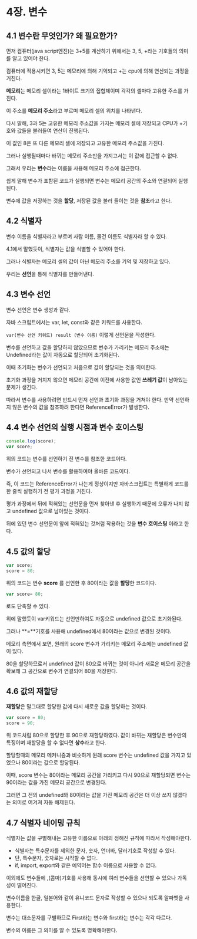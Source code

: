 # 4장. 변수

## 4.1 변수란 무엇인가? 왜 필요한가?
먼저 컴퓨터(java script엔진)는 3+5를 계산하기 위해서는 3, 5, +라는 기호들의 의미를 알고 있어야 한다.

컴퓨터에 적용시키면 3, 5는 메모리에 의해 기억되고 +는 cpu에 의해 연산되는 과정을 거친다.

**메모리**는 메모리 셀이라는 1바이트 크기의 집합체이며 각각의 셀마다 고유한 주소를 가진다.

이 주소를 **메모리 주소**라고 부르며 메모리 셀의 위치를 나타낸다.

다시 말해, 3과 5는 고유한 메모리 주소값을 가지는 메모리 셀에 저장되고 CPU가 +기호와 값들을 불러들여 연산이 진행된다.

이 값인 8은 또 다른 메모리 셀에 저장되고 고유한 메모리 주소값을 가진다. 

그러나 실행될때마다 바뀌는 메모리 주소만을 가지고서는 이 값에 접근할 수 없다. 

그래서 우리는 **변수**라는 이름을 사용해 메모리 주소에 접근한다.

쉽게 말해 변수가 포함된 코드가 실행되면 변수는 메모리 공간의 주소와 연결되어 실행된다.

변수에 값을 저장하는 것을 **할당**, 저장된 값을 불러 들이는 것을 **참조**라고 한다.

## 4.2 식별자
변수 이름을 식별자라고 부르며 사람 이름, 물건 이름도 식별자라 할 수 있다.

4.1에서 말했듯이, 식별자는 값을 식별할 수 있어야 한다. 

그러나 식별자는 메모리 셀의 값이 아닌 메모리 주소를 기억 및 저장하고 있다.

우리는 **선언**을 통해 식별자를 만들어낸다.

## 4.3 변수 선언
변수 선언은 변수 생성과 같다. 

자바 스크립트에서는 var, let, const와 같은 키워드를 사용한다. 

`var(변수 선언 키워드) result (변수 이름)` 이렇게 선언문을 작성한다.

변수를 선언하고 값을 할당하지 않았으므로 변수가 가리키는 메모리 주소에는 Undefined라는 값이 자동으로 할당되어 초기화된다.

이때 초기화는 변수가 선언되고 처음으로 값이 할당되는 것을 의미한다.

초기화 과정을 거치지 않으면 메모리 공간에 이전에 사용한 값인 **쓰레기 값**이 남아있는 문제가 생긴다.

따라서 변수를 사용하려면 반드시 먼저 선언과 초기화 과정을 거쳐야 한다. 만약 선언하지 않은 변수의 값을 참조하려 한다면 ReferenceError가 발생한다.

## 4.4 변수 선언의 실행 시점과 변수 호이스팅
```javascript
console.log(score);
var score;
```
위의 코드는 변수를 선언하기 전 변수를 참조한 코드이다.

변수가 선언되고 나서 변수를 활용하여야 올바른 코드이다.

즉, 이 코드는 ReferenceError가 나는게 정상이지만 자바스크립트는 특별하게 코드를 한 줄씩 실행하기 전 평가 과정을 거친다.

평가 과정에서 뒤에 적혀있는 선언문을 먼저 찾아낸 후 실행하기 때문에 오류가 나지 않고 undefined 값으로 남아있는 것이다. 

뒤에 있던 변수 선언문이 앞에 적혀있는 것처럼 작용하는 것을 **변수 호이스팅** 이라고 한다. 

## 4.5 값의 할당
```javascript
var score;
score = 80;
```
위의 코드는 변수 **score** 를 선언한 후 80이라는 값을 **할당**한 코드이다.

```javascript
var score= 80;
```
로도 단축할 수 있다.

위에 말했듯이 var키워드는 선언만하여도 자동으로 undefined 값으로 초기화된다.

그러나 **=**기호를 사용해 undefined에서 80이라는 값으로 변경된 것이다.

메모리 측면에서 보면, 원래의 score 변수가 가리키는 메모리 주소에는 undefined 값이 있다.

80을 할당하므로서 undefined 값이 80으로 바뀌는 것이 아니라 새로운 메모리 공간을 확보해 그 공간으로 변수가 연결되어 80을 저장한다.

## 4.6 값의 재할당
**재할당**은 말그대로 할당한 값에 다시 새로운 값을 할당하는 것이다.
```javascript
var score = 80;
score = 90;
```
위 코드처럼 80으로 할당한 후 90으로 재할당하였다. 값이 바뀌는 재할당은 변수만의 특징이며 재할당을 할 수 없다면 **상수**라고 한다.

할당할때의 메모리 메커니즘과 비슷하게 원래 score 변수는 undefined 값을 가지고 있었으나 80이라는 값으로 할당된다.

이때, score 변수는 80이라는 메모리 공간을 가리키고 다시 90으로 재할당되면 변수는 90이라는 값을 가진 메모리 공간으로 변경된다.

그러면 그 전의 undefined와 80이라는 값을 가진 메모리 공간은 더 이상 쓰지 않겠다는 의미로 여겨져 자동 해제된다.

## 4.7 식별자 네이밍 규칙
식별자는 값을 구별해내는 고유한 이름으로 아래의 정해진 규칙에 따라서 작성해야한다. 

- 식별자는 특수문자를 제외한 문자, 숫자, 언더바, 달러기호로 작성할 수 있다.
- 단, 특수문자, 숫자로는 시작할 수 없다.
- if, import, export와 같은 예약어는 함수 이름으로 사용할 수 없다.
  
이외에도 변수들에 ,(콤마)기호를 사용해 동시에 여러 변수들을 선언할 수 있으나 가독성이 떨어진다.

변수이름을 한글, 일본어와 같이 유니코드 문자로 작성할 수 있으나 되도록 알파벳을 사용한다.

변수는 대소문자를 구별하므로 First라는 변수와 first라는 변수는 각각 다르다.

변수의 이름은 그 의미를 알 수 있도록 명확해야한다.
